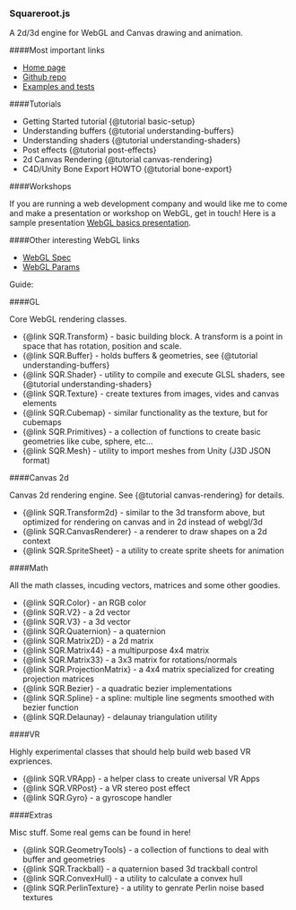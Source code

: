 ### Squareroot.js

A 2d/3d engine for WebGL and Canvas drawing and animation. 

####Most important links

- [Home page](http://sqr.holotype.co)
- [Github repo](https://github.com/drojdjou/squareroot.js/tree/brandnew)
- [Examples and tests](../html/lab/)

####Tutorials

- Getting Started tutorial {@tutorial basic-setup}
- Understanding buffers {@tutorial understanding-buffers}
- Understanding shaders {@tutorial understanding-shaders}
- Post effects {@tutorial post-effects}
- 2d Canvas Rendering {@tutorial canvas-rendering}
- C4D/Unity Bone Export HOWTO {@tutorial bone-export}

####Workshops

If you are running a web development company and would like me to come and make a presentation or workshop on WebGL, get in touch! Here is a sample presentation [WebGL basics presentation](../tutorials/gl-basics.html). 

####Other interesting WebGL links

- [WebGL Spec](https://www.khronos.org/registry/webgl/specs/latest/1.0/)
- [WebGL Params](http://alteredqualia.com/tmp/webgl-maxparams-test/)

Guide:

####GL 

Core WebGL rendering classes.

- {@link SQR.Transform} - basic building block. A transform is a point in space that has rotation, position and scale.
- {@link SQR.Buffer} - holds buffers & geometries, see {@tutorial understanding-buffers}
- {@link SQR.Shader} - utility to compile and execute GLSL shaders, see {@tutorial understanding-shaders}
- {@link SQR.Texture} - create textures from images, vides and canvas elements
- {@link SQR.Cubemap} - similar functionality as the texture, but for cubemaps
- {@link SQR.Primitives} - a collection of functions to create basic geometries like cube, sphere, etc...
- {@link SQR.Mesh} - utility to import meshes from Unity (J3D JSON format)

####Canvas 2d

Canvas 2d rendering engine. See {@tutorial canvas-rendering} for details.

- {@link SQR.Transform2d} - similar to the 3d transform above, but optimized for rendering on canvas and in 2d instead of webgl/3d
- {@link SQR.CanvasRenderer} - a renderer to draw shapes on a 2d context
- {@link SQR.SpriteSheet} - a utility to create sprite sheets for animation

####Math

All the math classes, incuding vectors, matrices and some other goodies.
    
- {@link SQR.Color} - an RGB color
- {@link SQR.V2} - a 2d vector
- {@link SQR.V3} - a 3d vector
- {@link SQR.Quaternion} - a quaternion
- {@link SQR.Matrix2D} - a 2d matrix
- {@link SQR.Matrix44} - a multipurpose 4x4 matrix
- {@link SQR.Matrix33} - a 3x3 matrix for rotations/normals
- {@link SQR.ProjectionMatrix} - a 4x4 matrix specialized for creating projection matrices
- {@link SQR.Bezier} - a quadratic bezier implementations
- {@link SQR.Spline} - a spline: multiple line segments smoothed with bezier function
- {@link SQR.Delaunay} - delaunay triangulation utility

####VR

Highly experimental classes that should help build web based VR expriences.

- {@link SQR.VRApp} - a helper class to create universal VR Apps
- {@link SQR.VRPost} - a VR stereo post effect
- {@link SQR.Gyro} - a gyroscope handler

####Extras

Misc stuff. Some real gems can be found in here!

- {@link SQR.GeometryTools} - a collection of functions to deal with buffer and geometries
- {@link SQR.Trackball} - a quaternion based 3d trackball control
- {@link SQR.ConvexHull} - a utility to calculate a convex hull
- {@link SQR.PerlinTexture} - a utility to genrate Perlin noise based textures

